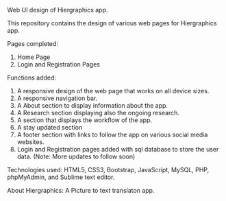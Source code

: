 Web UI design of Hiergraphics app.

This repository contains the design of various web pages for Hiergraphics app.

Pages completed:

1. Home Page
2. Login and Registration Pages

Functions added:

1. A responsive design of the web page that works on all device sizes.
2. A responsive navigation bar.
3. A About section to display information about the app.
4. A Research section displaying also the ongoing research.
5. A section that displays the workflow of the app.
6. A stay updated section
7. A footer section with links to follow the app on various social media websites.
8. Login and Registration pages added with sql database to store the user data. (Note: More updates to follow soon)

Technologies used: HTML5, CSS3, Bootstrap, JavaScript, MySQL, PHP, phpMyAdmin, and Sublime text editor.

About Hiergraphics: A Picture to text translaton app.
